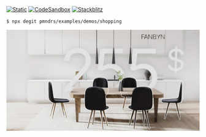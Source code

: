 [![Static](https://img.shields.io/badge/demo-%23646CFF.svg?logo=html5&logoColor=white)](https://pmndrs.github.io/examples/shopping)
[![CodeSandbox](https://img.shields.io/badge/codesandbox-040404?logo=codesandbox&logoColor=DBDBDB)](https://codesandbox.io/s/github/pmndrs/examples/tree/main/demos/shopping)
[![Stackblitz](https://img.shields.io/badge/stackblitz-fff?logo=Stackblitz&logoColor=1389FD)](https://stackblitz.com/github/pmndrs/examples/tree/main/demos/shopping)

```sh
$ npx degit pmndrs/examples/demos/shopping
```

![](thumbnail.webp)
